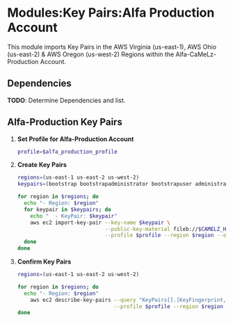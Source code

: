 # Modules:Key Pairs:Alfa Production Account

This module imports Key Pairs in the AWS Virginia (us-east-1), AWS Ohio (us-east-2) & AWS Oregon (us-west-2) Regions
within the Alfa-CaMeLz-Production Account.

## Dependencies

**TODO**: Determine Dependencies and list.

## Alfa-Production Key Pairs

1. **Set Profile for Alfa-Production Account**

    ```bash
    profile=$alfa_production_profile
    ```

1. **Create Key Pairs**

    ```bash
    regions=(us-east-1 us-east-2 us-west-2)
    keypairs=(bootstrap bootstrapadministrator bootstrapuser administrator developer manager user demo example mcrawford)

    for region in $regions; do
      echo "- Region: $region"
      for keypair in $keypairs; do
        echo "  - KeyPair: $keypair"
        aws ec2 import-key-pair --key-name $keypair \
                                --public-key-material fileb://$CAMELZ_HOME/keys/camelz_${keypair}_id_rsa.pub \
                                --profile $profile --region $region --output text | sed 's/.*/    - &/'
      done
    done
    ```

1. **Confirm Key Pairs**

    ```bash
    regions=(us-east-1 us-east-2 us-west-2)

    for region in $regions; do
      echo "- Region: $region"
        aws ec2 describe-key-pairs --query "KeyPairs[].[KeyFingerprint,KeyName]" \
                                   --profile $profile --region $region --output text | sed 's/.*/  - &/'
    done
    ```
